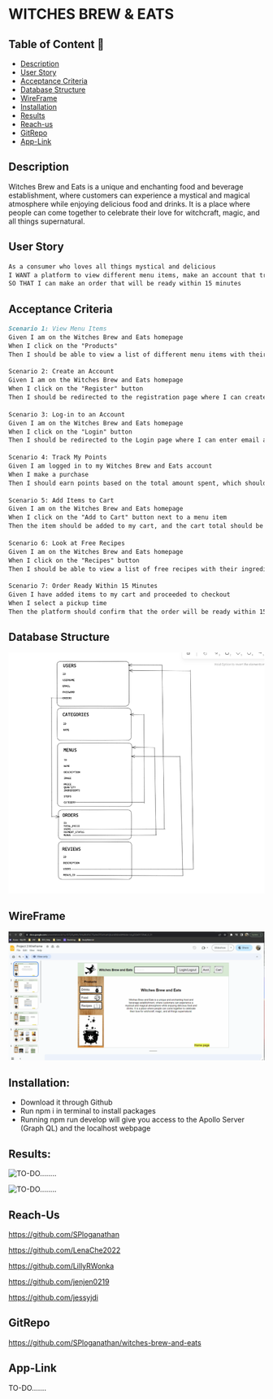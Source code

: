 # WITCHES BREW & EATS

## Table of Content 📖
  - [Description](#description)
  - [User Story](#user-story)
  - [Acceptance Criteria](#acceptance-criteria)
  - [Database Structure](#database-structure)
  - [WireFrame](#wireframe)
  - [Installation](#installation)
  - [Results](#results)
  - [Reach-us](#reach-us)
  - [GitRepo](#gitrepo)
  - [App-Link](#app-link)

  ## Description

Witches Brew and Eats is a unique and enchanting food and beverage establishment, where customers can experience a mystical and magical atmosphere while enjoying delicious food and drinks. It is a place where people can come together to celebrate their love for witchcraft, magic, and all things supernatural. 

## User Story

```md
As a consumer who loves all things mystical and delicious
I WANT a platform to view different menu items, make an account that tracks how many points I’ve earned, add items to my cart, and look at free recipes
SO THAT I can make an order that will be ready within 15 minutes
```


## Acceptance Criteria

```md
Scenario 1: View Menu Items
Given I am on the Witches Brew and Eats homepage
When I click on the "Products"
Then I should be able to view a list of different menu items with their prices and descriptions

Scenario 2: Create an Account
Given I am on the Witches Brew and Eats homepage
When I click on the "Register" button
Then I should be redirected to the registration page where I can create an account by providing my name, email and password

Scenario 3: Log-in to an Account
Given I am on the Witches Brew and Eats homepage
When I click on the "Login" button
Then I should be redirected to the Login page where I can enter email and password and click Submit

Scenario 4: Track My Points
Given I am logged in to my Witches Brew and Eats account
When I make a purchase
Then I should earn points based on the total amount spent, which should be displayed on my account dashboard

Scenario 5: Add Items to Cart
Given I am on the Witches Brew and Eats homepage
When I click on the "Add to Cart" button next to a menu item
Then the item should be added to my cart, and the cart total should be updated accordingly

Scenario 6: Look at Free Recipes
Given I am on the Witches Brew and Eats homepage
When I click on the "Recipes" button
Then I should be able to view a list of free recipes with their ingredients and instructions

Scenario 7: Order Ready Within 15 Minutes
Given I have added items to my cart and proceeded to checkout
When I select a pickup time
Then the platform should confirm that the order will be ready within 15 minutes of the selected pickup time
```
## Database Structure

![Display Basic database structure.](./Assets/DB_BasicStructure.png)

## WireFrame

![Display WireFrame of the Project.](./Assets/WireFrame.gif)


## Installation:

- Download it through Github
- Run npm i in terminal to install packages
- Running npm run develop will give you access to the Apollo Server (Graph QL) and the localhost webpage

## Results:

![TO-DO........](./Assets/)

![TO-DO........](./Assets/)

## Reach-Us

https://github.com/SPloganathan

https://github.com/LenaChe2022

https://github.com/LillyRWonka

https://github.com/jenjen0219

https://github.com/jessyjdi


## GitRepo

https://github.com/SPloganathan/witches-brew-and-eats

## App-Link

TO-DO.......
